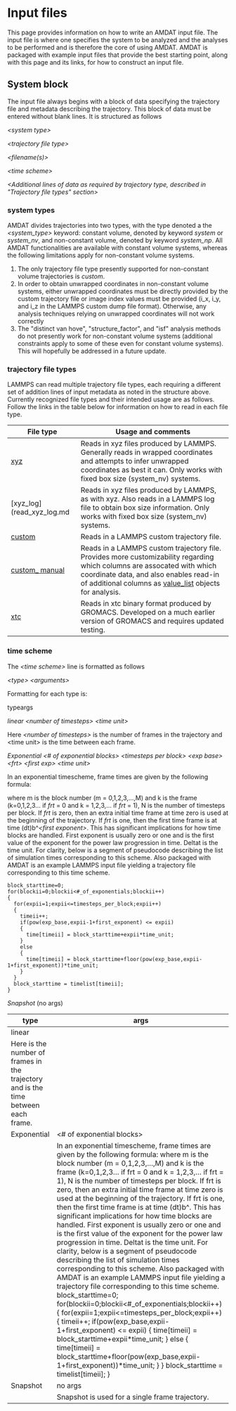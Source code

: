 <h1>Input files</h1>

This page provides information on how to write an AMDAT input file. The input file is where one specifies the system to be analyzed and the analyses to be performed and is therefore the core of using AMDAT. AMDAT is packaged with example input files that provide the best starting point, along with this page and its links, for how to construct an input file.

<h2>System block</h2>

The input file always begins with a block of data specifying the trajectory file and metadata describing the trajectory. This block of data must be entered without blank lines. It is structured as follows

_\<system type\>_

_\<trajectory file type\>_

_\<filename(s)\>_

_\<time scheme\>_

_\<Additional lines of data as required by trajectory type, described in "Trajectory file types" section\>_

<h3>system types</h3>

AMDAT divides trajectories into two types, with the type denoted a the _\<system\_type\>_ keyword: constant volume, denoted by keyword _system_ or _system\_nv_, and non-constant volume, denoted by keyword _system\_np_. All AMDAT functionalities are available with constant volume systems, whereas the following limitations apply for non-constant volume systems.

1. The only trajectory file type presently supported for non-constant volume trajectories is _custom_.
2. In order to obtain unwrapped coordinates in non-constant volume systems, either unwrapped coordinates must be directly provided by the custom trajectory file or image index values must be provided (i\_x, i\_y, and i\_z in the LAMMPS custom dump file format). Otherwise, any analysis techniques relying on unwrapped coordinates will not work correctly
3. The "distinct van hove",  "structure_factor", and "isf" analysis methods do not presently work for non-constant volume systems (additional constraints apply to some of these even for constant volume systems). This will hopefully be addressed in a future update.

<h3>trajectory file types</h3>

LAMMPS can read multiple trajectory file types, each requiring a different set of addition lines of input metadata as noted in the structure above. Currently recognized file types and their intended usage are as follows. Follow the links in the table below for information on how to read in each file type.

| File type | Usage and comments |
|----------|----------|
| [xyz](read_xyz.md) | Reads in xyz files produced by LAMMPS. Generally reads in wrapped coordinates and attempts to infer unwrapped coordinates as best it can. Only works with fixed box size (system\_nv) systems. |
| [xyz_log](read_xyz_log.md | Reads in xyz files produced by LAMMPS, as with xyz. Also reads in a LAMMPS log file to obtain box size information. Only works with fixed box size (system\_nv) systems. |
| [custom](read_custom.md) | Reads in a LAMMPS custom trajectory file.|
| [custom_ manual](read_custom_manual.md) | Reads in a LAMMPS custom trajectory file. Provides more customizability regarding which columns are assocated with which coordinate data, and also enables read-in of additional columns as [value_list](value_list.md) objects for analysis.|
| [xtc](read_xtc.md) | Reads in xtc binary format produced by GROMACS. Developed on a much earlier version of GROMACS and requires updated testing. |

<h3>time scheme</h3>

The _\<time scheme\>_ line is formatted as follows

_\<type\> \<arguments\>_

Formatting for each type is:

typeargs

_linear \<number of timesteps\> \<time unit\>_

Here _\<number of timesteps\>_ is the number of frames in the trajectory and \<time unit\> is the time between each frame.

_Exponential \<# of exponential blocks\> \<timesteps per block\> \<exp base\> \<frt\> \<first exp\> \<time unit\>_

In an exponential timescheme, frame times are given by the following formula:

where m is the block number (m = 0,1,2,3,…,M) and k is the frame (k=0,1,2,3… if _frt_ = 0 and k = 1,2,3,… if _frt_ = 1), N is the number of timesteps per block. If _frt_ is zero, then an extra initial time frame at time zero is used at the beginning of the trajectory. If _frt_ is one, then the first time frame is at time (dt)b^_\<first exponent\>_. This has significant implications for how time blocks are handled. First exponent is usually zero or one and is the first value of the exponent for the power law progression in time. Deltat is the time unit. For clarity, below is a segment of pseudocode describing the list of simulation times corresponding to this scheme. Also packaged with AMDAT is an example LAMMPS input file yielding a trajectory file corresponding to this time scheme.

    block_starttime=0;
    for(blockii=0;blockii<#_of_exponentials;blockii++)
    {
      for(expii=1;expii<=timesteps_per_block;expii++)
      {
        timeii++;
        if(pow(exp_base,expii-1+first_exponent) <= expii)
        {
          time[timeii] = block_starttime+expii*time_unit;
        }
        else
        {
          time[timeii] = block_starttime+floor(pow(exp_base,expii-1+first_exponent))*time_unit;
        }
      }
      block_starttime = timelist[timeii];
    }
  
_Snapshot_ (no args)

| type        | args                                                                                                                                                                                                                                                                                                                                                                                                                                                                                                                                                                                                                                                                                                                                                                                                                                                                                                                                                                                                                                                                                                                                                                                                                                                                                                                           |
|-------------|--------------------------------------------------------------------------------------------------------------------------------------------------------------------------------------------------------------------------------------------------------------------------------------------------------------------------------------------------------------------------------------------------------------------------------------------------------------------------------------------------------------------------------------------------------------------------------------------------------------------------------------------------------------------------------------------------------------------------------------------------------------------------------------------------------------------------------------------------------------------------------------------------------------------------------------------------------------------------------------------------------------------------------------------------------------------------------------------------------------------------------------------------------------------------------------------------------------------------------------------------------------------------------------------------------------------------------|
| linear      | <number of timesteps> <time unit>                                                                                                                                                                                                                                                                                                                                                                                                                                                                                                                                                                                                                                                                                                                                                                                                                                                                                                                                                                                                                                                                                                                                                                                                                                                                                              |
| Here <number of timesteps> is the number of frames in the trajectory and <time unit> is the time between each frame. ||
| Exponential | <# of exponential blocks> <timesteps per block> <exp base> <frt> <first exp> <time unit>                |
|             | In an exponential timescheme, frame times are given by the following formula:  where m is the block number (m = 0,1,2,3,…,M) and k is the frame (k=0,1,2,3… if frt = 0 and k = 1,2,3,… if frt = 1), N is the number of timesteps per block. If frt is zero, then an extra initial time frame at time zero is used at the beginning of the trajectory. If frt is one, then the first time frame is at time (dt)b^<first exponent>. This has significant implications for how time blocks are handled. First exponent is usually zero or one and is the first value of the exponent for the power law progression in time. Deltat is the time unit. For clarity, below is a segment of pseudocode describing the list of simulation times corresponding to this scheme. Also packaged with AMDAT is an example LAMMPS input file yielding a trajectory file corresponding to this time scheme.  block_starttime=0; for(blockii=0;blockii<#_of_exponentials;blockii++) {   for(expii=1;expii<=timesteps_per_block;expii++)   {     timeii++;     if(pow(exp_base,expii-1+first_exponent) <= expii)     {       time[timeii] = block_starttime+expii*time_unit;     }     else     {       time[timeii] = block_starttime+floor(pow(exp_base,expii-1+first_exponent))*time_unit;     }   }   block_starttime = timelist[timeii]; } |
| Snapshot | no args |
|          | Snapshot is used for a single frame trajectory.|
